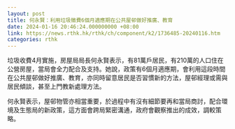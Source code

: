 ```yaml
---
layout: post
title: 何永賢：利用垃圾徵費6個月適應期在公共屋邨做好推廣、教育
date: 2024-01-16 20:46:24.000000000 +08:00
link: https://news.rthk.hk/rthk/ch/component/k2/1736485-20240116.htm
categories: rthk
---
```


垃圾收費4月實施，房屋局局長何永賢表示，有81萬戶居民，有210萬的人口住在公營房屋，當局會全力配合及支持。她說，政策有6個月適應期，會利用這段時間在公共屋邨做好推廣、教育，亦同時留意居民是否習慣新的方法，屋邨經理或需與居民傾談，甚至上門教新處理方法。

何永賢表示，屋邨物管亦相當重要，於過程中有沒有細節要再和當局商討，配合環境及生態局的新政策，這方面會跨局緊密溝通，政府會觀察推出的成效，調較策略。
